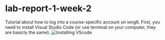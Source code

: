 # lab-report-1-week-2
Tutorial about how to log into a course-specific account on ieng6.
First, you need to install Visual Studio Code (or use terminal on your computer, they are basicly the same).
![Installing VScode](https://github.com/molan0426/cse15l-lab-reports/blob/main/screenshot%20week2/Installing%20VScode.png)